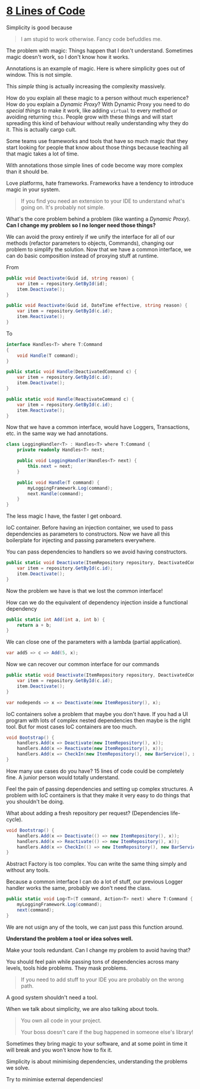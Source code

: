 # [8 Lines of Code](https://www.infoq.com/presentations/8-lines-code-refactoring)

Simplicity is good because
> I am stupid to work otherwise. Fancy code befuddles me.

The problem with magic: Things happen that I don't understand. Sometimes magic doesn't work, so I don't know how it works.

Annotations is an example of magic. Here is where simplicity goes out of window. This is not simple.

This _simple_ thing is actually increasing the complexity massively.

How do you explain all these magic to a person without much experience? How do you explain a _Dynamic Proxy_? With Dynamic Proxy you need to do _special things_ to make it work, like adding `virtual` to every method or avoiding returning `this`. People grow with these things and will start spreading this kind of behaviour without really understanding why they do it. This is actually cargo cult.

Some teams use frameworks and tools that have so much magic that they start looking for people that know about those things because teaching all that magic takes a lot of time.

With annotations those simple lines of code become way more complex than it should be.

Love platforms, hate frameworks. Frameworks have a tendency to introduce magic in your system.

> If you find you need an extension to your IDE to understand what's going on. It's probably not simple.

What's the core problem behind a problem (like wanting a _Dynamic Proxy_). **Can I change my problem so I no longer need those things?**

We can avoid the proxy entirely if we unify the interface for all of our methods (refactor parameters to objects, Commands), changing our problem to simplify the solution. Now that we have a common interface, we can do basic composition instead of proxying stuff at runtime.

From 

```c#
public void Deactivate(Guid id, string reason) {
    var item = repository.GetById(id);
    item.Deactivate();
}

public void Reactivate(Guid id, DateTime effective, string reason) {
    var item = repository.GetById(c.id);
    item.Reactivate();
}
```

To

```c#
interface Handles<T> where T:Command
{
    void Handle(T command);
}
```

```c#
public static void Handle(DeactivatedCommand c) {
    var item = repository.GetById(c.id);
    item.Deactivate();
}

public static void Handle(ReactivateCommand c) {
    var item = repository.GetById(c.id);
    item.Reactivate();
}
```

Now that we have a common interface, would have Loggers, Transactions, etc. in the same way we had annotations.

```c#
class LoggingHandler<T> : Handles<T> where T:Command {
    private readonly Handles<T> next;

    public void LoggingHandler(Handles<T> next) {
        this.next = next;
    }

    public void Handle(T command) {
        myLoggingFramework.Log(command);
        next.Handle(command);
    }
}
```

The less magic I have, the faster I get onboard.

IoC container. Before having an injection container, we used to pass dependencies as parameters to constructors. Now we have all this boilerplate for injecting and passing parameters everywhere.

You can pass dependencies to handlers so we avoid having constructors.

```c#
public static void Deactivate(ItemRepository repository, DeactivatedCommand c) {
    var item = repository.GetById(c.id);
    item.Deactivate();
}
```

Now the problem we have is that we lost the common interface!

How can we do the equivalent of dependency injection inside a functional dependency

```c#
public static int Add(int a, int b) {
    return a + b;
}
```

We can close one of the parameters with a lambda (partial application).

```c#
var add5 => c => Add(5, x);
```

Now we can recover our common interface for our commands

```c#
public static void Deactivate(ItemRepository repository, DeactivatedCommand c) {
    var item = repository.GetById(c.id);
    item.Deactivate();
}
```

```c#
var nodepends => x => Deactivate(new ItemRepository(), x);
```

IoC containers solve a problem that maybe you don't have. If you had a UI program with lots of complex nested dependencies then maybe is the right tool. But for most cases IoC containers are too much.

```c#
void Bootstrap() {
    handlers.Add(x => Deactivate(new ItemRepository(), x));
    handlers.Add(x => Reactivate(new ItemRepository(), x));
    handlers.Add(x => CheckIn(new ItemRepository(), new BarService(), x));
}
```

How many use cases do you have? 15 lines of code could be completely fine. A junior person would totally understand.

Feel the pain of passing dependencies and setting up complex structures. A problem with IoC containers is that they make it very easy to do things that you shouldn't be doing.

What about adding a fresh repository per request? (Dependencies life-cycle).

```c#
void Bootstrap() {
    handlers.Add(x => Deactivate(() => new ItemRepository(), x));
    handlers.Add(x => Reactivate(() => new ItemRepository(), x));
    handlers.Add(x => CheckIn(() => new ItemRepository(), new BarService(), x));
}
```

Abstract Factory is too complex. You can write the same thing simply and without any tools.

Because a common interface I can do a lot of stuff, our previous Logger handler works the same, probably we don't need the class.

```c#
public static void Log<T>(T command, Action<T> next) where T:Command {
    myLoggingFramework.Log(command);
    next(command);
}
```

We are not usign any of the tools, we can just pass this function around.

**Understand the problem a tool or idea solves well.**

Make your tools redundant. Can I change my problem to avoid having that?

You should feel pain while passing tons of dependencies across many levels, tools hide problems. They mask problems.

> If you need to add stuff to your IDE you are probably on the wrong path.

A good system shouldn't need a tool.

When we talk about simplicity, we are also talking about tools.

> You own all code in your project.
>
> Your boss doesn't care if the bug happened in someone else's library!

Sometimes they bring magic to your software, and at some point in time it will break and you won't know how to fix it.

Simplicity is about minimising dependencies, understanding the problems we solve.

Try to minimise external dependencies!